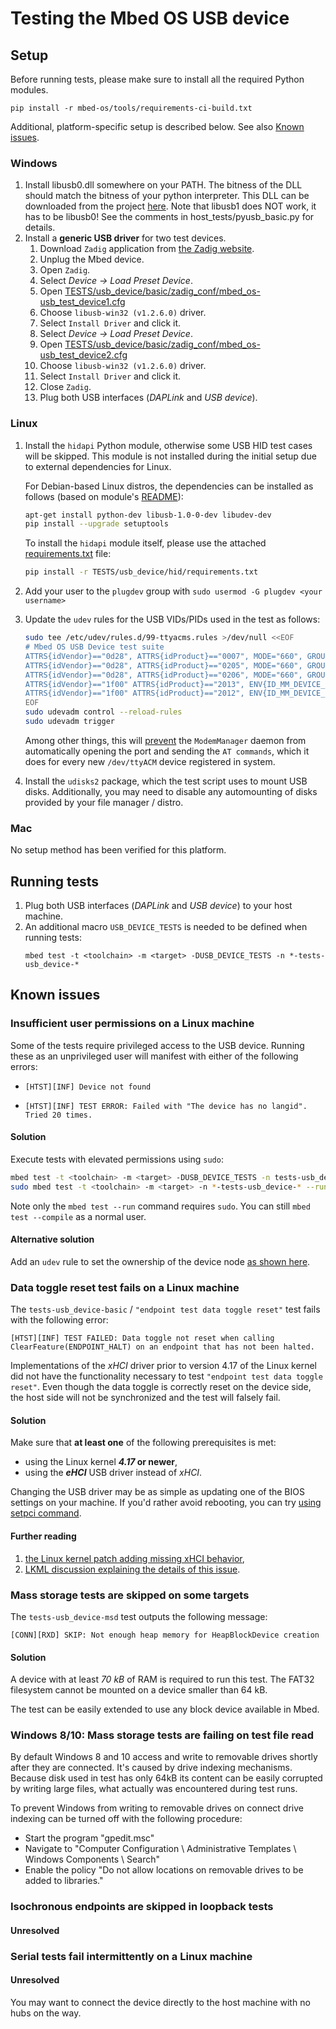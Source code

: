 # Testing the Mbed OS USB device

## Setup
Before running tests, please make sure to install all the
required Python modules.

```
pip install -r mbed-os/tools/requirements-ci-build.txt
```

Additional, platform-specific setup is described below.
See also [Known issues](#known-issues).

### Windows
1. Install libusb0.dll somewhere on your PATH.  The bitness of the DLL should match the bitness of your python interpreter.  This DLL can be downloaded from the project [here](https://sourceforge.net/projects/libusb-win32/files/libusb-win32-releases/).  Note that libusb1 does NOT work, it has to be libusb0!  See the comments in host_tests/pyusb_basic.py for details.
1.  Install a **generic USB driver** for two test devices.
    1. Download `Zadig` application from [the Zadig website][LN-zadig].
    1. Unplug the Mbed device.
    1. Open `Zadig`.
    1. Select *Device -> Load Preset Device*.
    1. Open [TESTS/usb_device/basic/zadig_conf/mbed_os-usb_test_device1.cfg][LN-zadig_conf1]
    1. Choose `libusb-win32 (v1.2.6.0)` driver.
    1. Select `Install Driver` and click it.
    1. Select *Device -> Load Preset Device*.
    1. Open [TESTS/usb_device/basic/zadig_conf/mbed_os-usb_test_device2.cfg][LN-zadig_conf2]
    1. Choose `libusb-win32 (v1.2.6.0)` driver.
    1. Select `Install Driver` and click it.
    1. Close `Zadig`.
    1. Plug both USB interfaces (*DAPLink* and *USB device*).

### Linux
1. Install the `hidapi` Python module, otherwise some USB HID test cases will
    be skipped. This module is not installed during the initial setup due to
    external dependencies for Linux.

    For Debian-based Linux distros, the dependencies can be installed as follows
    (based on module's [README][LN-hidapi_readme]):

    ```bash
    apt-get install python-dev libusb-1.0-0-dev libudev-dev
    pip install --upgrade setuptools
    ```

    To install the `hidapi` module itself, please use the attached
    [requirements.txt][LN-hid_requirements] file:

    ```bash
    pip install -r TESTS/usb_device/hid/requirements.txt
    ```
2. Add your user to the `plugdev` group with `sudo usermod -G plugdev <your username>`
3. Update the `udev` rules for the USB VIDs/PIDs used in the test as follows:

    ```bash
    sudo tee /etc/udev/rules.d/99-ttyacms.rules >/dev/null <<EOF
    # Mbed OS USB Device test suite
    ATTRS{idVendor}=="0d28", ATTRS{idProduct}=="0007", MODE="660", GROUP="plugdev", TAG+="uaccess"
    ATTRS{idVendor}=="0d28", ATTRS{idProduct}=="0205", MODE="660", GROUP="plugdev", TAG+="uaccess"
    ATTRS{idVendor}=="0d28", ATTRS{idProduct}=="0206", MODE="660", GROUP="plugdev", TAG+="uaccess"
    ATTRS{idVendor}=="1f00" ATTRS{idProduct}=="2013", ENV{ID_MM_DEVICE_IGNORE}="1", MODE="660", GROUP="plugdev"
    ATTRS{idVendor}=="1f00" ATTRS{idProduct}=="2012", ENV{ID_MM_DEVICE_IGNORE}="1", MODE="660", GROUP="plugdev"
    EOF
    sudo udevadm control --reload-rules
    sudo udevadm trigger
    ```

    Among other things, this will [prevent][LN-udev_rules] the `ModemManager` daemon from automatically opening the
    port and sending the `AT commands`, which it does for every new
    `/dev/ttyACM` device registered in system.
4. Install the `udisks2` package, which the test script uses to mount USB disks.  Additionally, you may need to disable any automounting of disks provided by your file manager / distro.

### Mac
No setup method has been verified for this platform.

## Running tests
1.  Plug both USB interfaces (*DAPLink* and *USB device*) to your host machine.
1. An additional macro `USB_DEVICE_TESTS` is needed to be defined when running tests:
    ```
    mbed test -t <toolchain> -m <target> -DUSB_DEVICE_TESTS -n *-tests-usb_device-*
    ```

## Known issues

### Insufficient user permissions on a Linux machine
Some of the tests require privileged access to the USB device. Running these
as an unprivileged user will manifest with either of the following errors:
*   ```
    [HTST][INF] Device not found
    ```
*   ```
    [HTST][INF] TEST ERROR: Failed with "The device has no langid". Tried 20 times.
    ```

#### Solution
Execute tests with elevated permissions using `sudo`:
```bash
mbed test -t <toolchain> -m <target> -DUSB_DEVICE_TESTS -n tests-usb_device-* --compile
sudo mbed test -t <toolchain> -m <target> -n *-tests-usb_device-* --run -v
```
Note only the `mbed test --run` command requires `sudo`. You can still
`mbed test --compile` as a normal user.

#### Alternative solution
Add an `udev` rule to set the ownership of the device node
[as shown here][LN-libusb_permissions].

### Data toggle reset test fails on a Linux machine
The `tests-usb_device-basic` / `"endpoint test data toggle reset"` test fails
with the following error:
```
[HTST][INF] TEST FAILED: Data toggle not reset when calling
ClearFeature(ENDPOINT_HALT) on an endpoint that has not been halted.
```

Implementations of the *xHCI* driver prior to version 4.17 of the Linux kernel did
not have the functionality necessary to test `"endpoint test data toggle reset"`.
Even though the data toggle is correctly reset on the device side, the host
side will not be synchronized and the test will falsely fail.

#### Solution
Make sure that **at least one** of the following prerequisites is met:
* using the Linux kernel ***4.17* or newer**,
* using the ***eHCI*** USB driver instead of *xHCI*.

Changing the USB driver may be as simple as updating one of the BIOS settings
on your machine. If you'd rather avoid rebooting, you can try
[using setpci command][LN-xhci_setpci].

#### Further reading
1. [the Linux kernel patch adding missing xHCI behavior][LN-linux_xhci_patch],
1. [LKML discussion explaining the details of this issue][LN-xhci_lkml_discussion].

### Mass storage tests are skipped on some targets
The `tests-usb_device-msd` test outputs the following message:
```
[CONN][RXD] SKIP: Not enough heap memory for HeapBlockDevice creation
```

#### Solution
A device with at least *70 kB* of RAM is required to run this test.
The FAT32 filesystem cannot be mounted on a device smaller than 64 kB.

The test can be easily extended to use any block device available in Mbed.

### Windows 8/10: Mass storage tests are failing on test file read
By default Windows 8 and 10 access and write to removable drives shortly after they are connected. It's caused by drive indexing mechanisms. Because disk used in test has only 64kB its content can be easily corrupted by writing large files, what actually was encountered during test runs.

To prevent Windows from writing to removable drives on connect drive indexing can be turned off with the following procedure:
- Start the program "gpedit.msc"
- Navigate to "Computer Configuration \ Administrative Templates \ Windows Components \ Search"
- Enable the policy "Do not allow locations on removable drives to be added to  libraries."

### Isochronous endpoints are skipped in loopback tests
#### Unresolved

### Serial tests fail intermittently on a Linux machine
#### Unresolved
You may want to connect the device directly to the host machine with no hubs on the way.

<!-- LINKS -->
[LN-zadig]: https://zadig.akeo.ie/
[LN-zadig_conf1]: basic/zadig_conf/mbed_os-usb_test_device1.cfg
[LN-zadig_conf2]: basic/zadig_conf/mbed_os-usb_test_device2.cfg
[LN-hidapi_readme]: https://github.com/trezor/cython-hidapi/blob/master/README.rst#install
[LN-hid_requirements]: hid/requirements.txt
[LN-udev_rules]: https://linux-tips.com/t/prevent-modem-manager-to-capture-usb-serial-devices/284
[LN-libusb_permissions]: https://stackoverflow.com/questions/3738173/why-does-pyusb-libusb-require-root-sudo-permissions-on-linux/8582398#8582398
[LN-linux_xhci_patch]: https://github.com/torvalds/linux/commit/f5249461b504d35aa1a40140983b7ec415807d9e
[LN-xhci_lkml_discussion]: https://lkml.org/lkml/2016/12/15/388
[LN-xhci_setpci]: https://linuxmusicians.com/viewtopic.php?t=16901
